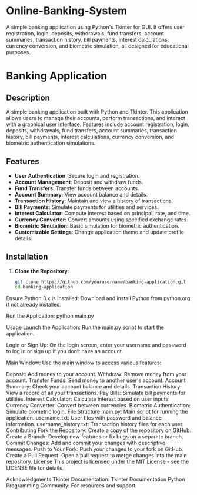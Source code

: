 # Online-Banking-System
A simple banking application using Python's Tkinter for GUI. It offers user registration, login, deposits, withdrawals, fund transfers, account summaries, transaction history, bill payments, interest calculations, currency conversion, and biometric simulation, all designed for educational purposes.
# Banking Application

## Description

A simple banking application built with Python and Tkinter. This application allows users to manage their accounts, perform transactions, and interact with a graphical user interface. Features include account registration, login, deposits, withdrawals, fund transfers, account summaries, transaction history, bill payments, interest calculations, currency conversion, and biometric authentication simulations.

## Features

- **User Authentication**: Secure login and registration.
- **Account Management**: Deposit and withdraw funds.
- **Fund Transfers**: Transfer funds between accounts.
- **Account Summary**: View account balance and details.
- **Transaction History**: Maintain and view a history of transactions.
- **Bill Payments**: Simulate payments for utilities and services.
- **Interest Calculator**: Compute interest based on principal, rate, and time.
- **Currency Converter**: Convert amounts using specified exchange rates.
- **Biometric Simulation**: Basic simulation for biometric authentication.
- **Customizable Settings**: Change application theme and update profile details.

## Installation

1. **Clone the Repository**:

   ```bash
   git clone https://github.com/yourusername/banking-application.git
   cd banking-application
Ensure Python 3.x is Installed: Download and install Python from python.org if not already installed.

Run the Application:
python main.py

Usage
Launch the Application: Run the main.py script to start the application.

Login or Sign Up: On the login screen, enter your username and password to log in or sign up if you don’t have an account.

Main Window: Use the main window to access various features:

Deposit: Add money to your account.
Withdraw: Remove money from your account.
Transfer Funds: Send money to another user's account.
Account Summary: Check your account balance and details.
Transaction History: View a record of all your transactions.
Pay Bills: Simulate bill payments for utilities.
Interest Calculator: Calculate interest based on user inputs.
Currency Converter: Convert between currencies.
Biometric Authentication: Simulate biometric login.
File Structure
main.py: Main script for running the application.
username.txt: User files with password and balance information.
username_history.txt: Transaction history files for each user.
Contributing
Fork the Repository: Create a copy of the repository on GitHub.
Create a Branch: Develop new features or fix bugs on a separate branch.
Commit Changes: Add and commit your changes with descriptive messages.
Push to Your Fork: Push your changes to your fork on GitHub.
Create a Pull Request: Open a pull request to merge changes into the main repository.
License
This project is licensed under the MIT License - see the LICENSE file for details.

Acknowledgments
Tkinter Documentation: Tkinter Documentation
Python Programming Community: For resources and support.

